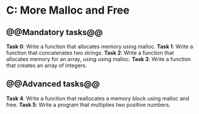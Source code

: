 # C: More Malloc and Free

## @@Mandatory tasks@@

**Task 0**: Write a function that allocates memory using malloc.
**Task 1**: Write a function that concatenates two strings.
**Task 2**: Write a function that allocates memory for an array, using using malloc.
**Task 3**: Write a function that creates an array of integers.

## @@Advanced tasks@@

**Task 4**: Write a function that reallocates a memory block using malloc and free.
**Task 5**: Write a program that multiplies two positive numbers.
